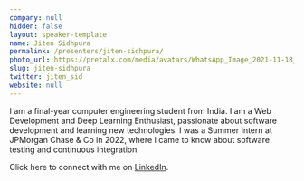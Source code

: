 ```yaml
---
company: null
hidden: false
layout: speaker-template
name: Jiten Sidhpura
permalink: /presenters/jiten-sidhpura/
photo_url: https://pretalx.com/media/avatars/WhatsApp_Image_2021-11-18_at_6.33.40_PM_FuO0R8r.jpeg
slug: jiten-sidhpura
twitter: jiten_sid
website: null
---
```


I am a final-year computer engineering student from India. I am a Web Development and Deep Learning Enthusiast, passionate about software development and learning new technologies. I was a Summer Intern at JPMorgan Chase & Co in 2022, where I came to know about software testing and continuous integration.

Click here to connect with me on [LinkedIn](https://www.linkedin.com/in/jiten-sidhpura/).
